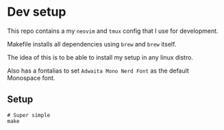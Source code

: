 # Dev setup

This repo contains a my `neovim` and `tmux` config that I use for development.

Makefile installs all dependencies using `brew` and `brew` itself.

The idea of this is to be able to install my setup in any linux distro.

Also has a fontalias to set `Adwaita Mono Nerd Font` as the default Monospace font.

## Setup
~~~
# Super simple
make
~~~


